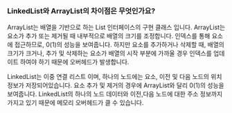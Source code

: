 ### LinkedList와 ArrayList의 차이점은 무엇인가요?
ArrayList는 배열을 기반으로 하는 List 인터페이스의 구현 클래스 입니다.
ArrayList는 요소가 추가 또는 제거될 때 내부적으로 배열의 크기를 조정합니다.
인덱스를 통해 요소에 접근하므로, 0(1)의 성능을 보여줍니다. 하지만 요소를 추가하거나 삭제할 때,
배열의 크기가 크거나, 추가 및 삭제하는 요소가 배열의 시작 부분에 가까울 경우
인덱스를 업데이트 하여야 하기 때문에 오버헤드가 발생합니다.

LinkedList는 이중 연결 리스트 이며, 하나의 노드에는 요소, 이전 및 다음 노드의 위치정보가 저장되어있습니다.
요소 추가 및 제거의 경우에 ArrayList와 달리 0(1)의 성능을 보여줍니다.
LinkedList의 하나의 노드 데이터와 이전,다음 노드에 대한 주소 정보까지 가지고 있기 때문에 메모리 오버헤드가 클 수 있습니다.